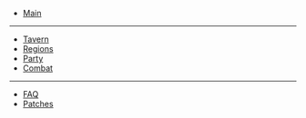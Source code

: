 <!-- docs/_sidebar.md -->

* [Main](/)

<hr>

* [Tavern](tavern.md)
* [Regions](regions.md)
* [Party](party.md)
* [Combat](combat.md)

<hr>

* [FAQ](faq.md)
* [Patches](patches.md)
